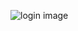 

![login image](https://cdn.dribbble.com/users/308682/screenshots/16316303/media/f9b4306971586e66bf77c5a63101e762.png?compress=1&resize=768x576&vertical=top)
